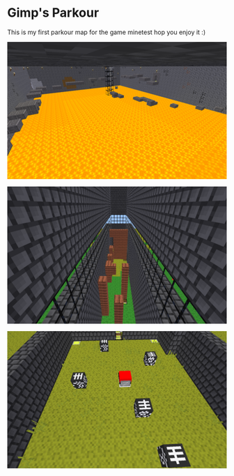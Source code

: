 # Gimp's Parkour

This is my first parkour map for the game minetest hop you enjoy it :)

![screenshot1](https://raw.githubusercontent.com/mrowlbio/Gimp-s-Parkour/master/Screenshots/lava.png)

![screenshot2](https://raw.githubusercontent.com/mrowlbio/Gimp-s-Parkour/master/Screenshots/lvl1.png)

![screenshot3](https://raw.githubusercontent.com/mrowlbio/Gimp-s-Parkour/master/Screenshots/mob%20fight.png)
